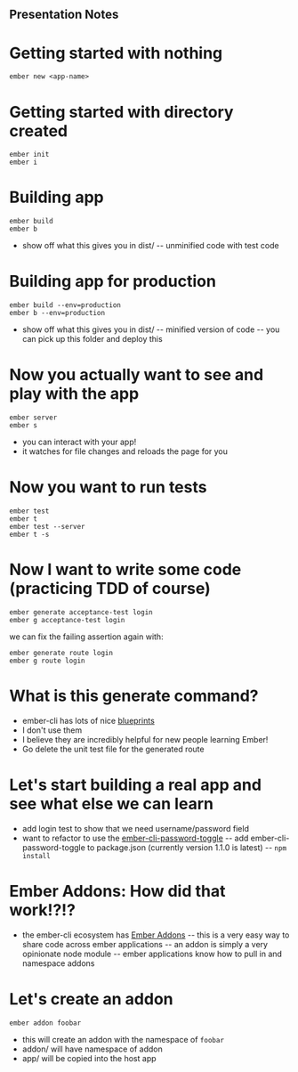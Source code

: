 Presentation Notes
------------------

# Getting started with nothing

    ember new <app-name>

# Getting started with directory created

    ember init
    ember i

# Building app

    ember build
    ember b

- show off what this gives you in dist/
-- unminified code with test code

# Building app for production

    ember build --env=production
    ember b --env=production

- show off what this gives you in dist/
-- minified version of code
-- you can pick up this folder and deploy this

# Now you actually want to see and play with the app

    ember server
    ember s

- you can interact with your app!
- it watches for file changes and reloads the page for you

# Now you want to run tests

    ember test
    ember t
    ember test --server
    ember t -s

# Now I want to write some code (practicing TDD of course)

    ember generate acceptance-test login
    ember g acceptance-test login

we can fix the failing assertion again with:

    ember generate route login
    ember g route login

# What is this generate command?

- ember-cli has lots of nice [blueprints]
- I don't use them
- I believe they are incredibly helpful for new people learning Ember!
- Go delete the unit test file for the generated route

# Let's start building a real app and see what else we can learn

- add login test to show that we need username/password field
- want to refactor to use the [ember-cli-password-toggle]
-- add ember-cli-password-toggle to package.json (currently version 1.1.0 is latest)
-- `npm install`

# Ember Addons:  How did that work!?!?

- the ember-cli ecosystem has [Ember Addons]
-- this is a very easy way to share code across ember applications
-- an addon is simply a very opinionate node module
-- ember applications know how to pull in and namespace addons

# Let's create an addon

    ember addon foobar

- this will create an addon with the namespace of `foobar`
- addon/ will have namespace of addon
- app/ will be copied into the host app


[blueprints]: http://www.ember-cli.com/#generators-and-blueprints
[ember-cli-password-toggle]: https://github.com/nchristus/ember-cli-password-toggle
[Ember Addons]: http://emberaddons.com
